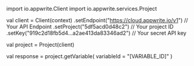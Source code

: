 import io.appwrite.Client
import io.appwrite.services.Project

val client = Client(context)
    .setEndpoint("https://cloud.appwrite.io/v1") // Your API Endpoint
    .setProject("5df5acd0d48c2") // Your project ID
    .setKey("919c2d18fb5d4...a2ae413da83346ad2") // Your secret API key

val project = Project(client)

val response = project.getVariable(
    variableId = "[VARIABLE_ID]"
)
